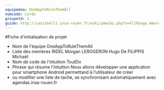 ```yaml
---
equipemoa: OneAppToRuleThemAll
nomcode: Lords
groupetd: 1
guide: http://casisbelli.insa-rouen.fr/wiki/pmwiki.php?n=FilRouge.AmorcerProjet
---
```

#Fiche d'initialisation de projet

- Nom de l'équipe OneAppToRuleThemAll
- Liste des membres RIDEL Morgan LEROGERON Hugo De FILIPPIS Michaël
- Nom de code de l'intuition ToutDo
- Phrase qui résume l'intuition Nous allons développer une application pour smartphone Android permettand à l’utilisateur de créer
- ou modifier une liste de tache, se synchronisant automatiquement avec agendas.insa-rouen.fr
